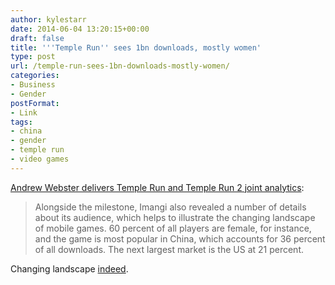 ```yaml
---
author: kylestarr
date: 2014-06-04 13:20:15+00:00
draft: false
title: '''Temple Run'' sees 1bn downloads, mostly women'
type: post
url: /temple-run-sees-1bn-downloads-mostly-women/
categories:
- Business
- Gender
postFormat:
- Link
tags:
- china
- gender
- temple run
- video games
---
```


[Andrew Webster delivers Temple Run and Temple Run 2 joint analytics](http://theverge.com/2014/6/4/5776232/temple-run-1-billion-downloads):


<blockquote>Alongside the milestone, Imangi also revealed a number of details about its audience, which helps to illustrate the changing landscape of mobile games. 60 percent of all players are female, for instance, and the game is most popular in China, which accounts for 36 percent of all downloads. The next largest market is the US at 21 percent.</blockquote>


Changing landscape [indeed](http://tsogaming.wordpress.com/2014/05/27/the-topic-of-misogyny/).
